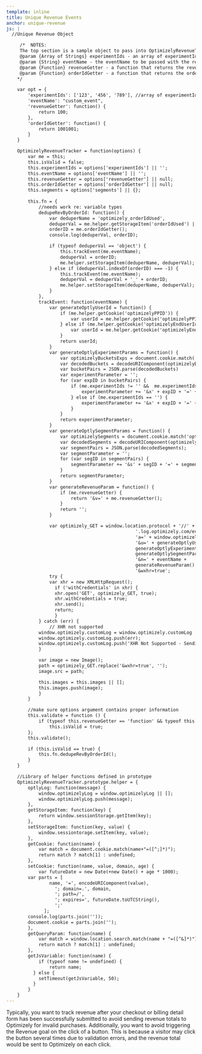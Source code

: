 ```yaml
---
template: inline
title: Unique Revenue Events
anchor: unique-revenue
js: |
  //Unique Revenue Object

     /*  NOTES:
     The top section is a sample object to pass into OptimizelyRevenueTracker
     @param {Array of Strings} experimentIds - an array of experimentId strings
     @param {String} eventName - the eventName to be passed with the revenue tracking call (2nd parameter)
     @param {Function} revenueGetter - a function that returns the revenue value
     @param {Function} orderIdGetter - a function that returns the order Id for de-duplication
    */

    var opt = {
        'experimentIds': ['123', '456', '789'], //array of experimentId strings
        'eventName': "custom_event",
        'revenueGetter': function() {
            return 100;
        },
        'orderIdGetter': function() {
            return 1001001;
        }
    }

    OptimizelyRevenueTracker = function(options) {
        var me = this;
        this.isValid = false;
        this.experimentIds = options['experimentIds'] || '';
        this.eventName = options['eventName'] || '';
        this.revenueGetter = options['revenueGetter'] || null;
        this.orderIdGetter = options['orderIdGetter'] || null;
        this.segments = options['segments'] || {};
     
        this.fn = {
            //needs work re: variable types
            dedupeRevByOrderId: function() {
                var deduperName = 'optimizely_orderIdUsed', 
                deduperVal = me.helper.getStorageItem('orderIdUsed') || null,
                orderID = me.orderIdGetter();
                console.log(deduperVal, orderID);

                if (typeof deduperVal == 'object') {
                    this.trackEvent(me.eventName);
                    deduperVal = orderID;
                    me.helper.setStorageItem(deduperName, deduperVal);
                } else if (deduperVal.indexOf(orderID) === -1) {
                    this.trackEvent(me.eventName);
                    deduperVal = deduperVal + '_' + orderID;
                    me.helper.setStorageItem(deduperName, deduperVal);
                }
            },
            trackEvent: function(eventName) {
                var generateOptlyUserId = function() {
                    if (me.helper.getCookie('optimizelyPPID')) {
                        var userId = me.helper.getCookie('optimizelyPPID');
                    } else if (me.helper.getCookie('optimizelyEndUserId')) {
                        var userId = me.helper.getCookie('optimizelyEndUserId');
                    }
                    return userId;
                }
                var generateOptlyExperimentParams = function() {
                    var optimizelyBucketsExps = document.cookie.match('optimizelyBuckets=([^;]*)');
                    var decodedBuckets = decodeURIComponent(optimizelyBucketsExps[1]);
                    var bucketPairs = JSON.parse(decodedBuckets)
                    var experimentParameter = '';
                    for (var expID in bucketPairs) {
                        if (me.experimentIds != '' &&  me.experimentIds.indexOf(expID) > -1 && expID != 0) {
                            experimentParameter += '&x' + expID + '=' + bucketPairs[expID];
                        } else if (me.experimentIds == '') {
                            experimentParameter += '&x' + expID + '=' + bucketPairs[expID];
                        }
                    }
                    return experimentParameter;
                }
                var generateOptlySegmentParams = function() {
                    var optimizelySegments = document.cookie.match('optimizelySegments=([^;]*)');
                    var decodedSegments = decodeURIComponent(optimizelySegments[1]);
                    var segmentPairs = JSON.parse(decodedSegments);
                    var segmentParameter = '';
                    for (var segID in segmentPairs) {
                        segmentParameter += '&s' + segID + '=' + segmentPairs[segID];
                    }
                    return segmentParameter;
                }
                var generateRevenueParam = function() {
                    if (me.revenueGetter) {
                        return '&v=' + me.revenueGetter();
                    }
                    return '';
                }

                var optimizely_GET = window.location.protocol + '//' + window.optimizely.getProjectId() +
                                                '.log.optimizely.com/event?' +
                                                'a=' + window.optimizely.getProjectId() +
                                                '&u=' + generateOptlyUserId() +
                                                generateOptlyExperimentParams() +
                                                generateOptlySegmentParams() +
                                                '&n=' + eventName +
                                                generateRevenueParam() +
                                                '&wxhr=true';
                try {
                var xhr = new XMLHttpRequest();
                  if ('withCredentials' in xhr) {
                  xhr.open('GET', optimizely_GET, true);
                  xhr.withCredentials = true;
                  xhr.send();
                  return;
                  }
            } catch (err) { 
                // XHR not supported 
            window.optimizely.customLog = window.optimizely.customLog || [];
            window.optimizely.customLog.push(err);
            window.optimizely.customLog.push('XHR Not Supported - Sending Image Log Call');
            }

            var image = new Image();
            path = optimizely_GET.replace('&wxhr=true', '');
            image.src = path;

            this.images = this.images || [];
            this.images.push(image);
            } 
        }

        //make sure options argument contains proper information
        this.validate = function () {
            if (typeof this.revenueGetter == 'function' && typeof this.orderIdGetter == 'function') 
                this.isValid = true;
        };
        this.validate();

        if (this.isValid == true) {
            this.fn.dedupeRevByOrderId();
        }
    }

    //Library of helper functions defined in prototype
    OptimizelyRevenueTracker.prototype.helper = {
        optlyLog: function(message) {
            window.optimizelyLog = window.optimizelyLog || [];
            window.optimizelyLog.push(message);
        },
        getStorageItem: function(key) {
            return window.sessionStorage.getItem(key);
        },
        setStorageItem: function(key, value) {
            window.sessiontorage.setItem(key, value);
        },
        getCookie: function(name) {
            var match = document.cookie.match(name+"=([^;]*)");
            return match ? match[1] : undefined;
        },
        setCookie: function(name, value, domain, age) {
            var futureDate = new Date(+new Date() + age * 1000);
        var parts = [
                name, '=', encodeURIComponent(value),
                  '; domain=.', domain,
                  '; path=/',
                  '; expires=', futureDate.toUTCString(),
                  ';'
              ];
        console.log(parts.join(''));
        document.cookie = parts.join('');
        },  
        getQueryParam: function(name) {
            var match = window.location.search.match(name + "=([^&]*)");
            return match ? match[1] : undefined;
        },
        getJsVariable: function(name) {
            if (typeof name != undefined) {
                return name;
          } else {
            setTimeout(getJsVariable, 50);
          }
        }
    }   
---
```

Typically, you want to track revenue after your checkout or billing detail form has been successfully submitted to avoid sending revenue totals to Optimizely for invalid purchases. Additionally, you want to avoid triggering the Revenue goal on the click of a button. This is because a visitor may click the button several times due to validation errors, and the revenue total would be sent to Optimizely on each click.

